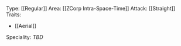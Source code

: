 Type: [[Regular]]
Area: [[ZCorp Intra-Space-Time]]
Attack: [[Straight]]
Traits:
- [[Aerial]]

Speciality: *TBD*